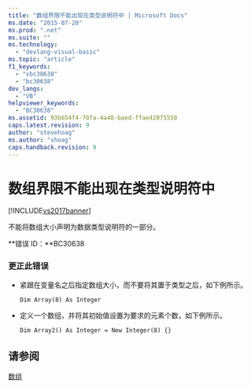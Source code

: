 ```yaml
---
title: "数组界限不能出现在类型说明符中 | Microsoft Docs"
ms.date: "2015-07-20"
ms.prod: ".net"
ms.suite: ""
ms.technology: 
  - "devlang-visual-basic"
ms.topic: "article"
f1_keywords: 
  - "vbc30638"
  - "bc30638"
dev_langs: 
  - "VB"
helpviewer_keywords: 
  - "BC30638"
ms.assetid: 93b654f4-70fa-4a48-baed-ffae42075550
caps.latest.revision: 9
author: "stevehoag"
ms.author: "shoag"
caps.handback.revision: 9
---
```

# 数组界限不能出现在类型说明符中
[!INCLUDE[vs2017banner](../../../visual-basic/includes/vs2017banner.md)]

不能将数组大小声明为数据类型说明符的一部分。  
  
 **错误 ID：**BC30638  
  
### 更正此错误  
  
-   紧跟在变量名之后指定数组大小，而不要将其置于类型之后，如下例所示。  
  
    ```  
    Dim Array(8) As Integer   
    ```  
  
-   定义一个数组，并将其初始值设置为要求的元素个数，如下例所示。  
  
    ```  
    Dim Array2() As Integer = New Integer(8) {}  
    ```  
  
## 请参阅  
 [数组](../../../visual-basic/programming-guide/language-features/arrays/index.md)